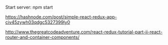 Start server:
npm start 


https://hashnode.com/post/simple-react-redux-app-civ45zywh03qdgc5327399ly0




http://www.thegreatcodeadventure.com/react-redux-tutorial-part-ii-react-router-and-container-components/
